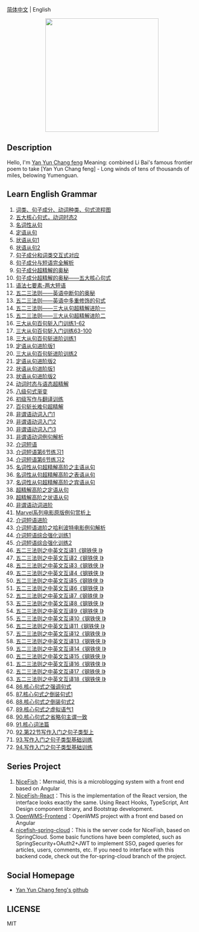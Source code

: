 [简体中文](README.md) |  English  

<p align="center">
    <img width="300" src="https://cdn.jsdelivr.net/gh/yanyunchangfeng/cdn@1.0/assets/img/blog/yycf/yanyunchangfeng.png">
</p>

##  Description
Hello, I'm [Yan Yun Chang feng](https://yanyunchangfeng.github.io)
Meaning: combined Li Bai's famous frontier poem to take [Yan Yun Chang feng] - Long winds of tens of thousands of miles, belowing Yumenguan.
##  Learn English Grammar  
1.  [词类、句子成分、动词种类、句式流程图](src/app/lesson1/lesson1.pdf) 
2.  [五大核心句式，动词时态2](src/app/lesson2/lesson2.pdf)   
3.  [名词性从句](src/app/lesson3/lesson3.pdf) 
4.  [定语从句](src/app/lesson4/lesson4.pdf)   
5.  [状语从句1](src/app/lesson5/lesson5.pdf)
6.  [状语从句2](src/app/lesson6/lesson6.pdf)   
7.  [句子成分和词类交互式对应](src/app/lesson7/lesson7.pdf)   
8.  [句子成分与短语完全解析](src/app/lesson8/lesson8.pdf)   
9.  [句子成分超精解的奥秘](src/app/lesson9/lesson9.pdf)   
10. [句子成分超精解的奥秘——五大核心句式](src/app/lesson10/lesson10.pdf) 
11. [语法七要素-两大短语](src/app/lesson11/lesson11.pdf)   
12. [五二三法则——英语中断句的奥秘](src/app/lesson12/lesson12.pdf)   
13. [五二三法则——英语中多重修饰的句式](src/app/lesson13/lesson13.pdf)   
14. [五二三法则——三大从句超精解进阶一](src/app/lesson14/lesson14.pdf)   
15. [五二三法则——三大从句超精解进阶二](src/app/lesson15/lesson15.pdf)   
16. [三大从句百句斩入门训练1-62](src/app/lesson16/lesson16.pdf)   
17. [三大从句百句斩入门训练63-100](src/app/lesson17/lesson17.pdf)   
18. [三大从句百句斩进阶训练1](src/app/lesson18/lesson18.pdf)   
19. [定语从句进阶版1](src/app/lesson19/lesson19.pdf) 
20. [三大从句百句斩进阶训练2](src/app/lesson20/lesson20.pdf)   
21. [定语从句进阶版2](src/app/lesson21/lesson21.pdf)   
22. [状语从句进阶版1](src/app/lesson22/lesson22.pdf)   
23. [状语从句进阶版2](src/app/lesson23/lesson23.pdf)   
24. [动词时态与语态超精解](src/app/lesson24/lesson24.pdf)   
25. [八级句式渐变](src/app/lesson25/lesson25.pdf) 
26. [初级写作与翻译训练](src/app/lesson26/lesson26.pdf)   
27. [百句斩长难句超精解](src/app/lesson27/lesson27.pdf)   
28. [非谓语动词入门1](src/app/lesson28/lesson28.pdf)   
29. [非谓语动词入门2](src/app/lesson29/lesson29.pdf)   
30. [非谓语动词入门3](src/app/lesson30/lesson30.pdf)   
31. [非谓语动词例句解析](src/app/lesson31/lesson31.pdf)   
32. [介词短语](src/app/lesson32/lesson32.pdf)   
33. [介词短语第6节练习1](src/app/lesson33/lesson33.pdf) 
34. [介词短语第6节练习2](src/app/lesson34/lesson34.pdf) 
35. [名词性从句超精解高阶之主语从句](src/app/lesson35/lesson35.pdf)   
36. [名词性从句超精解高阶之表语从句](src/app/lesson36/lesson36.pdf)   
37. [名词性从句超精解高阶之宾语从句](src/app/lesson37/lesson37.pdf)   
38. [超精解高阶之定语从句](src/app/lesson38/lesson38.pdf)   
39. [超精解高阶之状语从句](src/app/lesson39/lesson39.pdf)   
40. [非谓语动词进阶](src/app/lesson40/lesson40.pdf)   
41. [Marvel系列电影原版例句赏析上](src/app/lesson/lesson41.pdf)
42. [介词短语进阶](src/app/lesson42/lesson42.pdf) 
43. [介词短语进阶之哈利波特电影例句解析](src/app/lesson43/lesson43.pdf)   
44. [介词短语综合强化训练1](src/app/lesson44/lesson44.pdf) 
45. [介词短语综合强化训练2](src/app/lesson45/lesson45.pdf)
46. [五二三法则之中英文互译1《钢铁侠 I》](src/app/lesson46/lesson46.pdf)   
47. [五二三法则之中英文互译2《钢铁侠 I》](src/app/lesson47/lesson47.pdf)   
48. [五二三法则之中英文互译3《钢铁侠 I》](src/app/lesson48/lesson48.pdf)   
49. [五二三法则之中英文互译4《钢铁侠 I》](src/app/lesson49/lesson49.pdf)   
50. [五二三法则之中英文互译5《钢铁侠 I》](src/app/lesson50/lesson50.pdf)   
51. [五二三法则之中英文互译6《钢铁侠 I》](src/app/lesson51/lesson51.pdf)   
52. [五二三法则之中英文互译7《钢铁侠 I》](src/app/lesson52/lesson52.pdf)   
53. [五二三法则之中英文互译8《钢铁侠 I》](src/app/lesson53/lesson53.pdf)   
54. [五二三法则之中英文互译9《钢铁侠 I》](src/app/lesson54/lesson54.pdf)   
55. [五二三法则之中英文互译10《钢铁侠 I》](src/app/lesson55/lesson55.pdf)    
56. [五二三法则之中英文互译11《钢铁侠 I》](src/app/lesson56/lesson56.pdf)    
57. [五二三法则之中英文互译12《钢铁侠 I》](src/app/lesson57/lesson57.pdf)    
58. [五二三法则之中英文互译13《钢铁侠 I》](src/app/lesson58/lesson58.pdf)  
59. [五二三法则之中英文互译14《钢铁侠 I》](src/app/lesson59/lesson59.pdf)  
60. [五二三法则之中英文互译15《钢铁侠 I》](src/app/lesson60/lesson60.pdf)  
61. [五二三法则之中英文互译16《钢铁侠 I》](src/app/lesson61/lesson61.pdf)  
62. [五二三法则之中英文互译17《钢铁侠 I》](src/app/lesson62/lesson62.pdf)  
63. [五二三法则之中英文互译18《钢铁侠 I》](src/app/lesson63/lesson63.pdf)  
86. [86.核心句式之强调句式](src/app/lesson86/lesson86.pdf)   
87. [87.核心句式之倒装句式1](src/app/lesson87/lesson87.pdf)   
88. [88.核心句式之倒装句式2](src/app/lesson88/lesson88.pdf)   
89. [89.核心句式之虚拟语气1](src/app/lesson89/lesson89.pdf)      
90. [90.核心句式之省略句主谓一致](src/app/lesson90/lesson90.pdf)
91. [91.核心词法篇](src/app/lesson91/lesson91.pdf) 
92. [92.第22节写作入门之句子类型上](src/app/lesson92/lesson92.pdf)  
93. [93.写作入门之句子类型基础训练](src/app/lesson93/lesson93.pdf)
94. [94.写作入门之句子类型基础训练](src/app/lesson94/lesson94.pdf)  

## Series Project

1. [NiceFish]( https://gitee.com/mumu-osc/NiceFish)：Mermaid, this is a microblogging system with a front end based on Angular
2. [NiceFish-React](https://github.com/damoqiongqiu/NiceFish-React)：This is the implementation of the React version, the interface looks exactly the same. Using React Hooks, TypeScript, Ant Design component library, and Bootstrap development. 
3. [OpenWMS-Frontend](https://gitee.com/mumu-osc/OpenWMS-Frontend)：OpenWMS project with a front end based on Angular   
4. [nicefish-spring-cloud](https://gitee.com/mumu-osc/nicefish-spring-cloud)：This is the server code for NiceFish, based on SpringCloud. Some basic functions have been completed, such as SpringSecurity+OAuth2+JWT to implement SSO, paged queries for articles, users, comments, etc. If you need to interface with this backend code, check out the for-spring-cloud branch of the project. 

## Social Homepage 
  
*  [Yan Yun Chang feng's github](https://github.com/yanyunchangfeng)  
## LICENSE

MIT